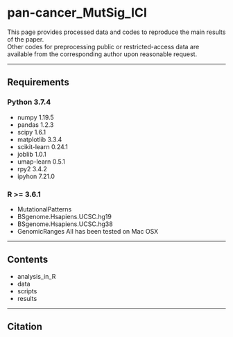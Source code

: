 # pan-cancer_MutSig_ICI
This page provides processed data and codes to reproduce the main results of the paper.   
Other codes for preprocessing public or restricted-access data are available from the corresponding author upon reasonable request.
___
## Requirements
### Python 3.7.4
- numpy 1.19.5
- pandas 1.2.3
- scipy 1.6.1
- matplotlib 3.3.4
- scikit-learn 0.24.1
- joblib 1.0.1
- umap-learn 0.5.1
- rpy2 3.4.2
- ipyhon 7.21.0
### R >= 3.6.1
- MutationalPatterns
- BSgenome.Hsapiens.UCSC.hg19
- BSgenome.Hsapiens.UCSC.hg38
- GenomicRanges
All has been tested on Mac OSX
___
## Contents
- analysis_in_R
- data
- scripts
- results 
___
## Citation
